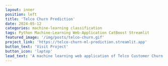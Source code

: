 ```yaml
---
layout: inner
position: left
title: 'Telco Churn Prediction'
date: 2024-05-12
categories: machine-learning classification
tags: Python Machine-Learning Web-Application CatBoost Streamlit
featured_image: '/img/posts/telco-churn.gif'
project_link: 'https://telco-churn-ml-prediction.streamlit.app'
button_text: 'Visit Project'
button_icon: 'laptop'
lead_text: 'A machine learning web application of Telco Customer Churn prediction driven by streamlit'
---
```

